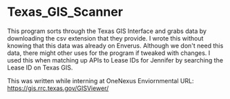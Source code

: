 # Texas_GIS_Scanner
This program sorts through the Texas GIS Interface and grabs data by downloading the csv extension that they provide. I wrote this without knowing that this data was already on Enverus. Although we don't need this data, there might other uses for the program if tweaked with changes. I used this when matching up APIs to Lease IDs for Jennifer by searching the Lease ID on Texas GIS. 

This was written while interning at OneNexus Enviornmental
URL: https://gis.rrc.texas.gov/GISViewer/
